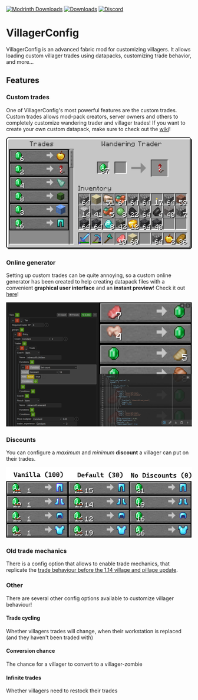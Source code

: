 [![Modrinth Downloads](https://img.shields.io/modrinth/dt/OClpEDe3?label=Modrinth&logo=Modrinth)](https://modrinth.com/mod/villagerconfig)
[![Downloads](https://cf.way2muchnoise.eu/400741.svg)](https://www.curseforge.com/minecraft/mc-mods/villagerconfig)
[![Discord](https://img.shields.io/discord/904419828192927885.svg?logo=discord)](https://discord.gg/HeZayd6SxF)

# VillagerConfig
VillagerConfig is an advanced fabric mod for customizing villagers. It allows loading custom villager trades using
datapacks, customizing trade behavior, and more...

## Features
### Custom trades
One of VillagerConfig's most powerful features are the custom trades. Custom trades allows mod-pack creators, server owners 
and others to completely customize wandering trader and villager trades! If you want to create your own custom datapack, 
make sure to check out the [wiki](https://github.com/DrexHD/VillagerConfig/wiki/Get-started)!

![](media/wandering_trader.png)

### Online generator
Setting up custom trades can be quite annoying, so a custom online generator has been created to help creating datapack
files with a convenient **graphical user interface** and an **instant preview**!
Check it out [here](https://villagerconfig.vercel.app/villagerconfig/?preset=butcher)!

![](media/generator.png)

### Discounts
You can configure a *maximum* and *minimum* **discount** a villager can put on their trades.

![](media/discount.png)

### Old trade mechanics
There is a config option that allows to enable trade mechanics, that replicate the [trade behaviour before the 1.14 village and pillage update](https://minecraft.wiki/w/Trading/Before_Village_%26_Pillage#Mechanics).

### Other
There are several other config options available to customize villager behaviour!
#### Trade cycling
Whether villagers trades will change, when their workstation is replaced (and they haven't been traded with)

#### Conversion chance
The chance for a villager to convert to a villager-zombie

#### Infinite trades
Whether villagers need to restock their trades
